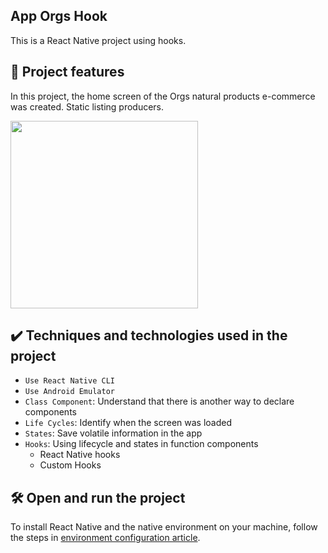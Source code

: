 ## App Orgs Hook

This is a React Native project using hooks.

## 🔨 Project features

In this project, the home screen of the Orgs natural products e-commerce was created. Static listing producers.

<img src="https://user-images.githubusercontent.com/9091491/131163034-18cc72ba-8405-4676-a755-a6280d505fd1.gif" width="300" />

## ✔️ Techniques and technologies used in the project

- `Use React Native CLI`
- `Use Android Emulator`
- `Class Component`: Understand that there is another way to declare components
- `Life Cycles`: Identify when the screen was loaded
- `States`: Save volatile information in the app
- `Hooks`: Using lifecycle and states in function components
  - React Native hooks
  - Custom Hooks

## 🛠️ Open and run the project

To install React Native and the native environment on your machine, follow the steps in [environment configuration article](https://www.alura.com.br/artigos/configurando-o-ambiente-react-native).

